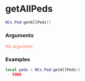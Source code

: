# getAllPeds

```lua
NCs.Ped:getAllPeds()
```

### Arguments
<span style="color : #FF7659;">No argument.</span>

### Examples
```lua
local peds = NCs.Ped:getAllPeds()
-- TODO
```